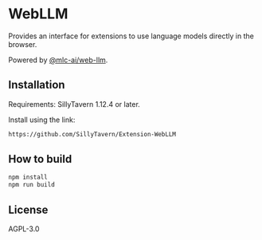 # WebLLM

Provides an interface for extensions to use language models directly in the browser.

Powered by [@mlc-ai/web-llm](https://github.com/mlc-ai/web-llm).

## Installation

Requirements: SillyTavern 1.12.4 or later.

Install using the link:

```txt
https://github.com/SillyTavern/Extension-WebLLM
```

## How to build

```sh
npm install
npm run build
```

## License

AGPL-3.0
